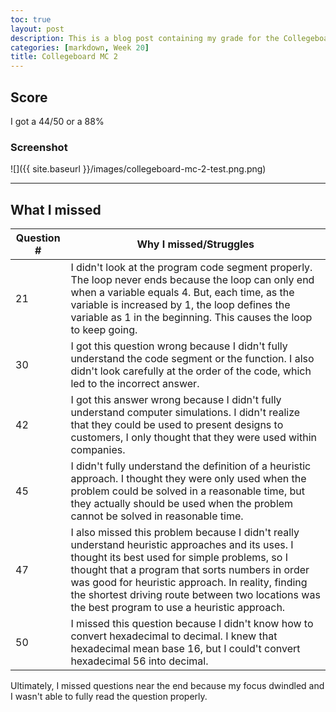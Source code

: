 ```yaml
---
toc: true
layout: post
description: This is a blog post containing my grade for the Collegeboard MC and what I missed/struggled on.
categories: [markdown, Week 20]
title: Collegeboard MC 2
---
```

## Score
I got a 44/50 or a 88%

### Screenshot
![]({{ site.baseurl }}/images/collegeboard-mc-2-test.png.png)

---

## What I missed

| Question # | Why I missed/Struggles |
|-|-|
| 21 | I didn't look at the program code segment properly. The loop never ends because the loop can only end when a variable equals 4. But, each time, as the variable is increased by 1, the loop defines the variable as 1 in the beginning. This causes the loop to keep going. |
| 30 | I got this question wrong because I didn't fully understand the code segment or the function. I also didn't look carefully at the order of the code, which led to the incorrect answer. |
| 42 | I got this answer wrong because I didn't fully understand computer simulations. I didn't realize that they could be used to present designs to customers, I only thought that they were used within companies. |
| 45 | I didn't fully understand the definition of a heuristic approach. I thought they were only used when the problem could be solved in a reasonable time, but they actually should be used when the problem cannot be solved in reasonable time. |
| 47 | I also missed this problem because I didn't really understand heuristic approaches and its uses. I thought its best used for simple problems, so I thought that a program that sorts numbers in order was good for heuristic approach. In reality, finding the shortest driving route between two locations was the best program to use a heuristic approach. |
| 50 | I missed this question because I didn't know how to convert hexadecimal to decimal. I knew that hexadecimal mean base 16, but I could't convert hexadecimal 56 into decimal. |

Ultimately, I missed questions near the end because my focus dwindled and I wasn't able to fully read the question properly.